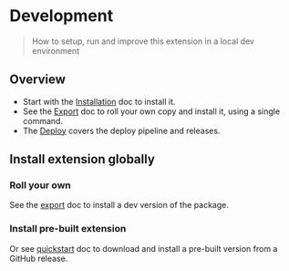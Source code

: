# Development
> How to setup, run and improve this extension in a local dev environment

## Overview

- Start with the [Installation](installation.md) doc to install it.
- See the [Export](export.md) doc to roll your own copy and install it, using a single command.
- The [Deploy](deploy.md) covers the deploy pipeline and releases.


## Install extension globally

### Roll your own

See the [export](export.md) doc to install a dev version of the package.

### Install pre-built extension

Or see [quickstart](/docs/quickstart.md) doc to download and install a pre-built version from a GitHub release.
